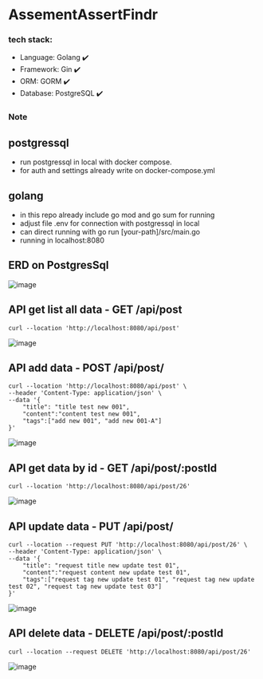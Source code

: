 # AssementAssertFindr
### tech stack:
- Language: Golang ✔️
- Framework: Gin ✔️
- ORM: GORM ✔️
- Database: PostgreSQL ✔️

### Note
## postgressql
- run postgressql in local with docker compose.
- for auth and settings already write on docker-compose.yml
## golang
- in this repo already include go mod and go sum for running
- adjust file .env for connection with postgressql in local
- can direct running with go run [your-path]/src/main.go
- running in localhost:8080

## ERD on PostgresSql
![image](https://github.com/user-attachments/assets/8f1831c1-51b2-4d08-8a50-35e6da3ee62f)

## API get list all data - GET /api/post 
```
curl --location 'http://localhost:8080/api/post'
```
![image](https://github.com/user-attachments/assets/c24441f8-5020-4f34-8ad5-88f98ddb59f1)


## API add data - POST /api/post/
```
curl --location 'http://localhost:8080/api/post' \
--header 'Content-Type: application/json' \
--data '{
    "title": "title test new 001",
    "content":"content test new 001",
    "tags":["add new 001", "add new 001-A"]
}'
```
![image](https://github.com/user-attachments/assets/63cd3287-55d9-4d79-bd33-35714c8056d9)


## API get data by id - GET /api/post/:postId
```
curl --location 'http://localhost:8080/api/post/26'
```
![image](https://github.com/user-attachments/assets/028a8a32-24c8-43ce-8117-10d3f822829f)


## API update data - PUT /api/post/
```
curl --location --request PUT 'http://localhost:8080/api/post/26' \
--header 'Content-Type: application/json' \
--data '{
    "title": "request title new update test 01",
    "content":"request content new update test 01",
    "tags":["request tag new update test 01", "request tag new update test 02", "request tag new update test 03"]
}'
```
![image](https://github.com/user-attachments/assets/8454d539-1288-46cc-954e-acfb4a9b8492)

## API delete data - DELETE /api/post/:postId
```
curl --location --request DELETE 'http://localhost:8080/api/post/26'
```
![image](https://github.com/user-attachments/assets/c7c9da91-dbf1-4432-9c0f-c83c3d17aa5c)


